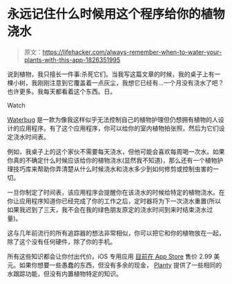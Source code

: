 # 永远记住什么时候用这个程序给你的植物浇水

> 原文：<https://lifehacker.com/always-remember-when-to-water-your-plants-with-this-app-1826351995>

说到植物，我只擅长一件事:杀死它们。当我写这篇文章的时候，我的桌子上有一棵小树，我刚刚注意到它覆盖着一点灰尘，我想它已经有…一个月没有浇水了吧？也许更多。我每天都看着这个东西。日。

Watch

[Waterbug](http://www.waterbugapp.com/?ref=producthunt) 是一款为像我这样似乎无法控制自己的植物护理但仍想拥有植物的人设计的应用程序。有了这个应用程序，你可以给你的室内植物拍张照，然后为它们设定浇水时间表。

例如，我桌子上的这个家伙不需要每天浇水，但他可能会喜欢每周喝一次水。如果你真的不确定什么时候应该给你的植物浇水(显然我不知道)，那么还有一个植物护理技巧库来帮助你弄清楚从什么时候浇水和浇水多少到如何修剪或控制虫害的一切。

一旦你制定了时间表，该应用程序会提醒你在该浇水的时候给特定的植物浇水。在你让应用程序知道你已经完成了你的工作之后，定时器将为下一次浇水重置(所以如果我迟到了三天，我不会在我的绿色朋友原定的浇水时间到来时结束浇水过量)。

这与几年前流行的所有追踪器的想法非常相似，你可以把它和你的植物放在一起，除了这个没有任何硬件，除了你的手机。

所有这些知识都会让你付出代价。iOS 专用应用 [目前在 App Store](https://itunes.apple.com/us/app/waterbug/id650707106?ls=1&mt=8) 售价 2.99 美元。如果你想要一些愚蠢的东西，但没有多余的现金， [Planty](https://itunes.apple.com/us/app/planty/id1356268037?mt=8) 提供了一些相同的水跟踪功能，但没有内置植物特定的知识。